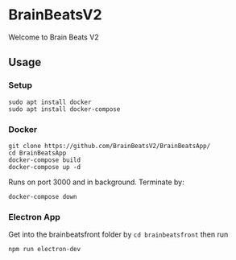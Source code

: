 # BrainBeatsV2
Welcome to Brain Beats V2

## Usage

### Setup
```
sudo apt install docker
sudo apt install docker-compose
```

### Docker
```
git clone https://github.com/BrainBeatsV2/BrainBeatsApp/
cd BrainBeatsApp
docker-compose build
docker-compose up -d
```
Runs on port 3000 and in background. 
Terminate by:
```
docker-compose down
```

### Electron App
Get into the brainbeatsfront folder by `cd brainbeatsfront` then run 
```
npm run electron-dev
```